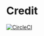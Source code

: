 # Credit
[![CircleCI](https://circleci.com/gh/SwapnilBGaikwad/Credit.svg?style=svg)](https://circleci.com/gh/SwapnilBGaikwad/Credit)